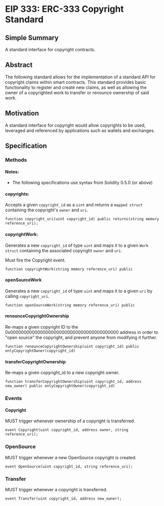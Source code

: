 # EIP 333: ERC-333 Copyright Standard

## Simple Summary

A standard interface for copyright contracts.

## Abstract

The following standard allows for the implementation of a standard API for copyright claims within smart contracts. This standard provides basic functionality to register and create new claims, as well as allowing the owner of a copyrighted work to transfer or renounce ownership of said work.

## Motivation

 A standard interface for copyright would allow copyrights to be used, leveraged and referenced by applications such as wallets and exchanges.

## Specification

### Methods

#### Notes:

  * The following specifications use syntax from Solidity 0.5.0 (or above)

#### copyrights:

Accepts a given `copyright_id` as a `uint` and returns a `mapped struct` containing the copyright's `owner` and `uri`.

```Solidity
function copyright_uri(uint copyright_id) public returns(string memory reference_uri);
```

#### copyrightWork:

Generates a new `copyright_id` of type `uint` and maps it to a given `Work struct` containing the associated copyright `owner` and `uri`.

Must fire the Copyright event.

```Solidity
function copyrightWork(string memory reference_uri) public
```

#### openSourceWork

Generates a new `copyright_id` of type `uint` and maps it to a given `uri` by calling `copyright_uri`.

```Solidity
function openSourceWork(string memory reference_uri) public
```

#### renounceCopyrightOwnership

Re-maps a given copyright ID to the 0x0000000000000000000000000000000000000000 address in order to "open source" the copyright, and prevent anyone from modifying it further.

```Solidity
function renounceCopyrightOwnership(uint copyright_id) public onlyCopyrightOwner(copyright_id)
```

#### transferCopyrightOwnership

Re-maps a given copyright_id to a new copyright owner.

```Solidity
function transferCopyrightOwnership(uint copyright_id, address new_owner) public onlyCopyrightOwner(copyright_id)
```

### Events

#### Copyright

MUST trigger whenever ownership of a copyright is transferred.

```Solidity
event Copyright(uint copyright_id, address owner, string reference_uri);
```

### OpenSource

MUST trigger whenever a new OpenSource copyright is created.

```Solidity
event OpenSource(uint copyright_id, string reference_uri);
```

### Transfer

MUST trigger whenever a copyright is transferred.

```Solidity
event Transfer(uint copyright_id, address new_owner);
```
